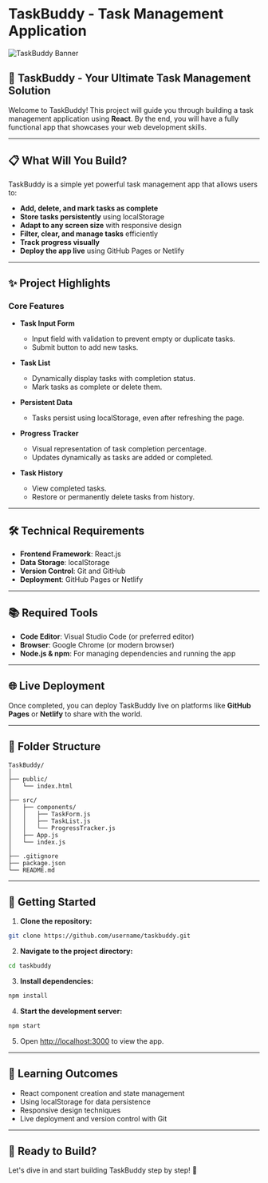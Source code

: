 # TaskBuddy - Task Management Application

![TaskBuddy Banner](https://via.placeholder.com/1000x300?text=TaskBuddy+-+Manage+Your+Tasks+Efficiently)

## 🚀 TaskBuddy - Your Ultimate Task Management Solution

Welcome to TaskBuddy! This project will guide you through building a task management application using **React**. By the end, you will have a fully functional app that showcases your web development skills.

---

## 📋 What Will You Build?
TaskBuddy is a simple yet powerful task management app that allows users to:
- **Add, delete, and mark tasks as complete**
- **Store tasks persistently** using localStorage
- **Adapt to any screen size** with responsive design
- **Filter, clear, and manage tasks** efficiently
- **Track progress visually**
- **Deploy the app live** using GitHub Pages or Netlify

---

## ✨ Project Highlights
### Core Features
- **Task Input Form**  
  - Input field with validation to prevent empty or duplicate tasks.  
  - Submit button to add new tasks.

- **Task List**  
  - Dynamically display tasks with completion status.  
  - Mark tasks as complete or delete them.

- **Persistent Data**  
  - Tasks persist using localStorage, even after refreshing the page.

- **Progress Tracker**  
  - Visual representation of task completion percentage.  
  - Updates dynamically as tasks are added or completed.

- **Task History**  
  - View completed tasks.  
  - Restore or permanently delete tasks from history.

---

## 🛠️ Technical Requirements
- **Frontend Framework**: React.js
- **Data Storage**: localStorage
- **Version Control**: Git and GitHub
- **Deployment**: GitHub Pages or Netlify

---

## 📚 Required Tools
- **Code Editor**: Visual Studio Code (or preferred editor)
- **Browser**: Google Chrome (or modern browser)
- **Node.js & npm**: For managing dependencies and running the app

---

## 🌐 Live Deployment
Once completed, you can deploy TaskBuddy live on platforms like **GitHub Pages** or **Netlify** to share with the world.

---

## 📂 Folder Structure
```
TaskBuddy/
│
├── public/
│   └── index.html
│
├── src/
│   ├── components/
│   │   ├── TaskForm.js
│   │   ├── TaskList.js
│   │   └── ProgressTracker.js
│   ├── App.js
│   └── index.js
│
├── .gitignore
├── package.json
└── README.md
```

---

## 🚧 Getting Started
1. **Clone the repository:**
```bash
git clone https://github.com/username/taskbuddy.git
```
2. **Navigate to the project directory:**
```bash
cd taskbuddy
```
3. **Install dependencies:**
```bash
npm install
```
4. **Start the development server:**
```bash
npm start
```
5. Open [http://localhost:3000](http://localhost:3000) to view the app.

---

## 📖 Learning Outcomes
- React component creation and state management
- Using localStorage for data persistence
- Responsive design techniques
- Live deployment and version control with Git

---

## 🎯 Ready to Build?
Let's dive in and start building TaskBuddy step by step! 🚀

